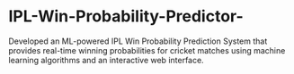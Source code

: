# IPL-Win-Probability-Predictor-
Developed an ML-powered IPL Win Probability Prediction System that provides real-time winning probabilities for cricket matches using machine learning algorithms and an interactive web interface.
